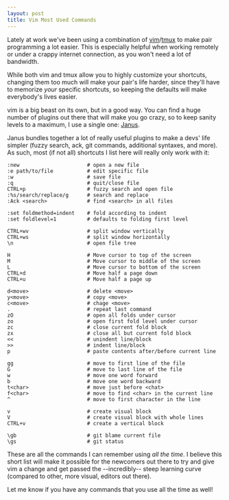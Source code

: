 ```yaml
---
layout: post
title: Vim Most Used Commands
---
```


Lately at work we've been using a combination of [vim][]/[tmux][] to make
pair programming a lot easier.  This is especially helpful when working
remotely or under a crappy internet connection, as you won't need a lot
of bandwidth.

While both vim and tmux allow you to highly customize your shortcuts,
changing them too much will make your pair's life harder, since they'll
have to memorize _your_ specific shortcuts, so keeping the defaults will
make everybody's lives easier.

vim is a big beast on its own, but in a good way.  You can find a huge number of
plugins out there that will make you go crazy, so to keep sanity levels to a
maximum, I use a single one: [Janus][].

Janus bundles together a lot of really useful plugins to make a devs' life
simpler (fuzzy search, ack, git commands, additional syntaxes, and more).  As
such, most (if not all) shortcuts I list here will really only work with it:


    :new                      # open a new file
    :e path/to/file           # edit specific file
    :w                        # save file
    :q                        # quit/close file
    CTRL+p                    # fuzzy search and open file
    :%s/search/replace/g      # search and replace
    :Ack <search>             # find <search> in all files

    :set foldmethod=indent    # fold according to indent
    :set foldlevel=1          # defaults to folding first level

    CTRL+wv                   # split window vertically
    CTRL+ws                   # split window horizontally
    \n                        # open file tree

    H                         # Move cursor to top of the screen
    M                         # Move cursor to middle of the screen
    L                         # Move cursor to bottom of the screen
    CTRL+d                    # Move half a page down
    CTRL+u                    # Move half a page up

    d<move>                   # delete <move>
    y<move>                   # copy <move>
    c<move>                   # chage <move>
    .                         # repeat last command
    zO                        # open all folds under cursor
    zo                        # open first fold level under cursor
    zc                        # close current fold block
    zx                        # close all but current fold block
    <<                        # unindent line/block
    >>                        # indent line/block
    p                         # paste contents after/before current line

    gg                        # move to first line of the file
    G                         # move to last line of the file
    w                         # move one word forward
    b                         # move one word backward
    t<char>                   # move just before <chat>
    f<char>                   # move to find <char> in the current line
    ^                         # move to first character in the line

    v                         # create visual block
    V                         # create visual block with whole lines
    CTRL+v                    # create a vertical block

    \gb                       # git blame current file
    \gs                       # git status


These are all the commands I can remember using _all the time_.  I believe this
short list will make it possible for the newcomers out there to try and give vim
a change and get passed the --incredibly-- steep learning curve (compared to other,
more visual, editors out there).

Let me know if you have any commands that you use all the time as well!


[vim]: http://www.vim.org/download.php
  "Visit vim website"
[tmux]: http://tmux.sourceforge.net/
  "Visit tmux website"
[janus]: https://github.com/carlhuda/janus
  "Visit Janus project"
